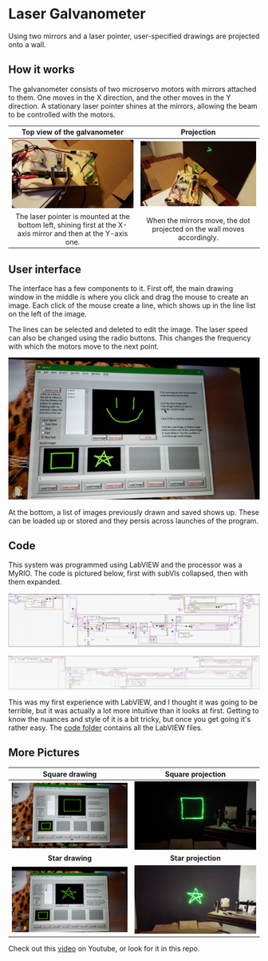 # Laser Galvanometer

Using two mirrors and a laser pointer, user-specified drawings are projected onto a wall.

## How it works

The galvanometer consists of two microservo motors with mirrors attached to them. One moves in the X direction, and the other moves in the Y direction. A stationary laser pointer shines at the mirrors, allowing the beam to be controlled with the motors.

| Top view of the galvanometer | Projection |
|:-:|:-:|
| ![Top][Top] | ![Projection][Projection] |
| The laser pointer is mounted at the bottom left, shining first at the X-axis mirror and then at the Y-axis one. | When the mirrors move, the dot projected on the wall moves accordingly. |

## User interface

The interface has a few components to it. First off, the main drawing window in the middle is where you click and drag the mouse to create an image. Each click of the mouse create a line, which shows up in the line list on the left of the image.

The lines can be selected and deleted to edit the image. The laser speed can also be changed using the radio buttons. This changes the frequency with which the motors move to the next point.

![Interface][Interface]

At the bottom, a list of images previously drawn and saved shows up. These can be loaded up or stored and they persis across launches of the program.

## Code

This system was programmed using LabVIEW and the processor was a MyRIO. The code is pictured below, first with subVIs collapsed, then with them expanded.

![Small][Small]

![Large][Large]

This was my first experience with LabVIEW, and I thought it was going to be terrible, but it was actually a lot more intuitive than it looks at first. Getting to know the nuances and style of it is a bit tricky, but once you get going it's rather easy. The [code folder](code/) contains all the LabVIEW files.

## More Pictures

| Square drawing | Square projection |
|:-:|:-:|
| ![Square][Square] | ![Square2][Square2] |
| **Star drawing** | **Star projection** |
| ![Star][Star] | ![Star2][Star2] |

Check out this [video](https://youtu.be/C9D14AHB2rQ) on Youtube, or look for it in this repo.


[//]: # (images)
[Top]: ./images/top.jpg "Top view"
[Projection]: ./images/projection.jpg "Projection"
[Interface]: ./images/interface.jpg "User Interface"
[Small]: ./images/small.png "Small code"
[Large]: ./images/large.png "Large code"
[Square]: ./images/square.jpg "Square drawing"
[Square2]: ./images/square2.jpg "Square projection"
[Star]: ./images/star.jpg "Star drawing"
[Star2]: ./images/star2.jpg "Star projection"
